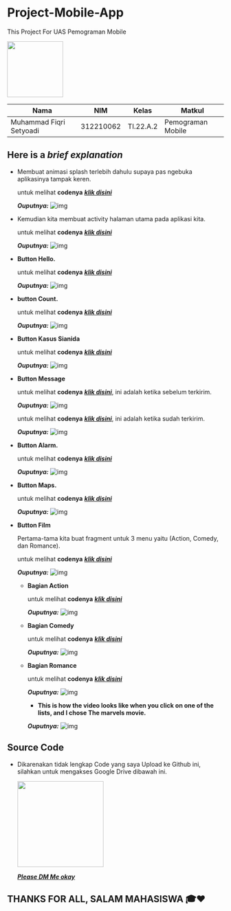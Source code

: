 # Project-Mobile-App
This Project For UAS Pemograman Mobile

<img src=https://lh3.googleusercontent.com/LYUDWiiqyTSiwzbPsJnYhfTzA3kUAoYgRy_1mpKTZOuLtpaMTaNdPKm8Xesm5mxA_zUSIGy6RO4PxhUnIDgTgbmroxgVpudnc0XKWW0cByZXppI2WGo width="130px">


|**Nama**|**NIM**|**Kelas**|**Matkul**|
|----|---|-----|------|
|Muhammad Fiqri Setyoadi|312210062|TI.22.A.2|Pemograman Mobile|

## Here is a *brief* *explanation*

- Membuat animasi splash terlebih dahulu supaya pas ngebuka aplikasinya tampak keren.
    
    untuk melihat **codenya** ***[klik disini](layout/activity_splash.xml)***

    ***Ouputnya:***
    ![img](SS/splash_activity.png)

- Kemudian kita membuat activity halaman utama pada aplikasi kita.

    untuk melihat **codenya** ***[klik disini](layout/activity_main.xml)***

    ***Ouputnya:***
    ![img](SS/activity_main.png)

- **Button Hello.**

    untuk melihat **codenya** ***[klik disini](layout/activity_hello.xml)***

    ***Ouputnya:***
    ![img](SS/activity_hello.png)

- **button Count.**

    untuk melihat **codenya** ***[klik disini](layout/activity_notif.xml)***

    ***Ouputnya:***
    ![img](SS/activity_count.png)

- **Button Kasus Sianida**

    untuk melihat **codenya** ***[klik disini](layout/activity_scroll_love_sianida.xml)***

    ***Ouputnya:***
    ![img](SS/activity_sianida.png)

- **Button Message**

    untuk melihat **codenya** ***[klik disini](layout/activity_satu.xml)***, ini adalah ketika sebelum terkirim.

    ***Ouputnya:***
    ![img](SS/activity_message1.png)

    untuk melihat **codenya** ***[klik disini](layout/activity_dua.xml)***, ini adalah ketika sudah terkirim.

    ***Ouputnya:***
    ![img](SS/activity_message2.png)

- **Button Alarm.**

    untuk melihat **codenya** ***[klik disini](myapplication/AlarmReceiver.java)***

    ***Ouputnya:***
    ![img](SS/activity_alarm.png)    

- **Button Maps.**

    untuk melihat **codenya** ***[klik disini](layout/activity_maps.xml)*** 

    ***Ouputnya:***
    ![img](SS/activity_maps.png)

- **Button Film**
    
    Pertama-tama kita buat fragment untuk 3 menu yaitu (Action, Comedy, dan Romance).

    untuk melihat **codenya** ***[klik disini](layout/activity_fragment.xml)***

    ***Ouputnya:***
    ![img](SS/activity_fragment.png)

    - **Bagian Action**
        
        untuk melihat **codenya** ***[klik disini](layout/activity_fragment_action.xml)***

        ***Ouputnya:***
        ![img](SS/activity_action.png)

    - **Bagian Comedy**
        
        untuk melihat **codenya** ***[klik disini](layout/activity_fragment_comedy.xml)*** 

        ***Ouputnya:***
        ![img](SS/activity_comedy.png)

    - **Bagian Romance**

        untuk melihat **codenya** ***[klik disini](layout/activity_fragment_romance.xml)***

        ***Ouputnya:***
        ![img](SS/activity_romance.png)


        - **This is how the video looks like when you click on one of the lists, and I chose The marvels movie.**
        
        ***Ouputnya:***
        ![img](SS/activity_film.png)

## Source Code

- Dikarenakan tidak lengkap Code yang saya Upload ke Github ini, silahkan untuk mengakses Google Drive dibawah ini.

    <img src=https://cdn.icon-icons.com/icons2/2699/PNG/512/google_drive_logo_icon_171056.png width="200px">

    ***[Please DM Me okay](https://drive.google.com/drive/folders/18I087kZvOlHi6pWzLJNhWHIIp-JcegpZ?usp=sharing)***


## THANKS FOR ALL, SALAM MAHASISWA 🎓❤️

